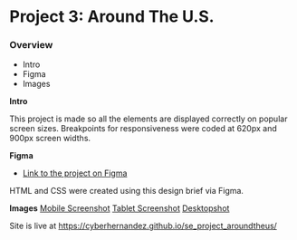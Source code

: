 # Project 3: Around The U.S.

### Overview

- Intro
- Figma
- Images

**Intro**

This project is made so all the elements are displayed correctly on popular screen sizes. Breakpoints for responsiveness were coded at 620px and 900px screen widths.

**Figma**

- [Link to the project on Figma](https://www.figma.com/file/ii4xxsJ0ghevUOcssTlHZv/Sprint-3%3A-Around-the-US?node-id=0%3A1)

HTML and CSS were created using this design brief via Figma.

**Images**
[Mobile Screenshot](./images/demo/320px)
[Tablet Screenshot](./images/demo/620px)
[Desktopshot](./images/demo/900px)

Site is live at https://cyberhernandez.github.io/se_project_aroundtheus/
